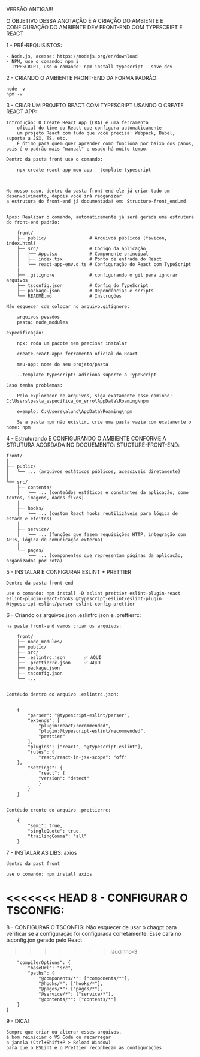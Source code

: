 VERSÃO ANTIGA!!!

O OBJETIVO DESSA ANOTAÇÃO É A CRIAÇÃO DO AMBIENTE E CONFIGURAÇÃO DO AMBIENTE DEV FRONT-END COM TYPESCRIPT E REACT

1 - PRÉ-REQUISISTOS:

    - Node.js, acesse: https://nodejs.org/en/download  
    - NPM, use o comando: npm i
    - TYPESCRIPT, use o comando: npm install typescript --save-dev

2 - CRIANDO O AMBIENTE FRONT-END DA FORMA PADRÃO:

    node -v
    npm -v

3 - CRIAR UM PROJETO REACT COM TYPESCRIPT USANDO O CREATE REACT APP:

    Introdução: O Create React App (CRA) é uma ferramenta 
        oficial do time do React que configura automaticamente
        um projeto React com tudo que você precisa: Webpack, Babel, suporte a JSX, TS, etc.
        É ótimo para quem quer aprender como funciona por baixo dos panos, pois é o padrão mais "manual" e usado há muito tempo.

    Dentro da pasta front use o comando: 
        
        npx create-react-app meu-app --template typescript



    No nosso caso, dentro da pasta front-end ele já criar todo um desenvolvimento, depois você irá reoganizar
    a estrutura do front-end já documentada! em: Structure-front_end.md
    

    Apos: Realizar o comando, automaticamente já será gerada uma estrutura do front-end padrão:

        front/
        ├── public/                # Arquivos públicos (favicon, index.html)
        ├── src/                   # Código da aplicação
        │   ├── App.tsx            # Componente principal
        │   ├── index.tsx          # Ponto de entrada do React
        │   └── react-app-env.d.ts # Configuração do React com TypeScript
        |
        ├── .gitignore             # configurando o git para ignorar arquivos 
        ├── tsconfig.json          # Config do TypeScript
        ├── package.json           # Dependências e scripts
        └── README.md              # Instruções

    Não esquecer cde colocar no arquivo.gitignore:  

        arquivos pesados
        pasta: node_modules

    expecificação:

        npx: roda um pacote sem precisar instalar

        create-react-app: ferramenta oficial do React

        meu-app: nome do seu projeto/pasta

        --template typescript: adiciona suporte a TypeScript

    Caso tenha problemas: 

        Pelo explorador de arquivos, siga exatamente esse caminho: C:\Users\pasta_específica_do_erro\AppData\Roaming\npm

        exemplo: C:\Users\aluno\AppData\Roaming\npm 

        Se a pasta npm não existir, crie uma pasta vazia com exatamente o nome: npm


4 - Estruturando E CONFIGURANDO O AMBIENTE CONFORME A STRUTURA ACORDADA NO DOCUEMENTO: STUCTURE-FRONT-END:

    front/
    │
    ├── public/
    │   └── ... (arquivos estáticos públicos, acessíveis diretamente)
    │
    └── src/
        ├── contents/
        │   └── ... (conteúdos estáticos e constantes da aplicação, como textos, imagens, dados fixos)
        │
        ├── hooks/
        │   └── ... (custom React hooks reutilizáveis para lógica de estado e efeitos)
        │
        ├── service/
        │   └── ... (funções que fazem requisições HTTP, integração com APIs, lógica de comunicação externa)
        │
        └── pages/
            └── ... (componentes que representam páginas da aplicação, organizados por rota)

5 - INSTALAR E CONFIGURAR ESLINT + PRETTIER

    Dentro da pasta front-end 

    use o comando: npm install -D eslint prettier eslint-plugin-react eslint-plugin-react-hooks @typescript-eslint/eslint-plugin @typescript-eslint/parser eslint-config-prettier



6 - Criando os arquivos.json .eslintrc.json e .prettierrc:

    na pasta front-end vamos criar os arquivos:

        front/
        ├── node_modules/
        ├── public/
        ├── src/
        ├── .eslintrc.json       ✅ AQUI
        ├── .prettierrc.json     ✅ AQUI
        ├── package.json
        ├── tsconfig.json
        └── ...


    Contéudo dentro do arquivo .eslintrc.json: 
    

        {
            "parser": "@typescript-eslint/parser",
            "extends": [
                "plugin:react/recommended",
                "plugin:@typescript-eslint/recommended",
                "prettier"
            ],
            "plugins": ["react", "@typescript-eslint"],
            "rules": {
                "react/react-in-jsx-scope": "off"
        },
            "settings": {
                "react": {
                "version": "detect"
                }
            }
        }


    Contéudo crento do arquivo .prettierrc:

        {
            "semi": true,
            "singleQuote": true,
            "trailingComma": "all"
        }

7 - INSTALAR AS LIBS: axios

    dentro da past front

    use o comando: npm install axios

<<<<<<< HEAD
8 - CONFIGURAR O TSCONFIG:
=======
8 - CONFIGURAR O TSCONFIG: Não esquecer de usar o chagpt para verificar se a configuração foi configurada corretamente. Esse cara no tsconfig.jon gerado pelo React
>>>>>>> laudinho-3

        "compilerOptions": {
            "baseUrl": "src",
            "paths": {
                "@components/*": ["components/*"],
                "@hooks/*": ["hooks/*"],
                "@pages/*": ["pages/*"],
                "@service/*": ["service/*"],
                "@contents/*": ["contents/*"]
        }
    }

9 - DICA! 

    Sempre que criar ou alterar esses arquivos, 
    é bom reiniciar o VS Code ou recarregar 
    a janela (Ctrl+Shift+P > Reload Window) 
    para que o ESLint e o Prettier reconheçam as configurações.